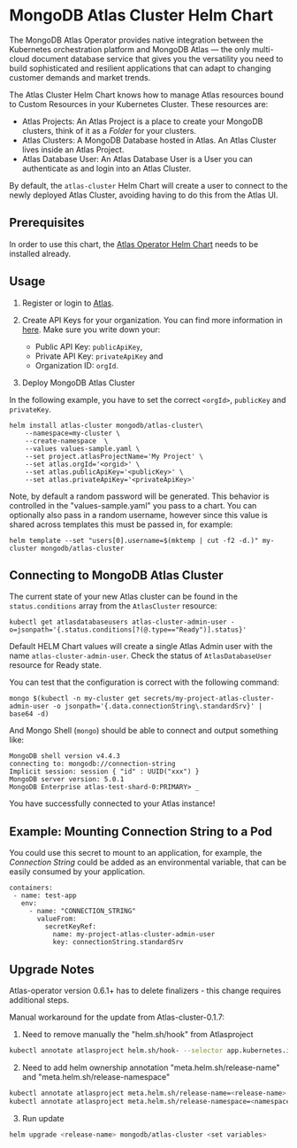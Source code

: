# MongoDB Atlas Cluster Helm Chart

The MongoDB Atlas Operator provides native integration between the Kubernetes
orchestration platform and MongoDB Atlas — the only multi-cloud document
database service that gives you the versatility you need to build sophisticated
and resilient applications that can adapt to changing customer demands and
market trends.

The Atlas Cluster Helm Chart knows how to manage Atlas resources bound to
Custom Resources in your Kubernetes Cluster. These resources are:

- Atlas Projects: An Atlas Project is a place to create your MongoDB clusters,
  think of it as a _Folder_ for your clusters.
- Atlas Clusters: A MongoDB Database hosted in Atlas. An Atlas Cluster lives
  inside an Atlas Project.
- Atlas Database User: An Atlas Database User is a User you can authenticate as
  and login into an Atlas Cluster.

By default, the `atlas-cluster` Helm Chart will create a user to connect to the
newly deployed Atlas Cluster, avoiding having to do this from the Atlas UI.

## Prerequisites

In order to use this chart, the [Atlas Operator Helm Chart](../atlas-operator)
needs to be installed already.

## Usage

1. Register or login to [Atlas](https://cloud.mongodb.com).

2. Create API Keys for your organization. You can find more information in
   [here](https://docs.atlas.mongodb.com/configure-api-access). Make sure you
   write down your:

   - Public API Key: `publicApiKey`,
   - Private API Key: `privateApiKey` and
   - Organization ID: `orgId`.

3. Deploy MongoDB Atlas Cluster

In the following example, you have to set the correct `<orgId>`, `publicKey` and `privateKey`.

```shell
helm install atlas-cluster mongodb/atlas-cluster\
    --namespace=my-cluster \
    --create-namespace  \
    --values values-sample.yaml \
    --set project.atlasProjectName='My Project' \
    --set atlas.orgId='<orgid>' \
    --set atlas.publicApiKey='<publicKey>' \
    --set atlas.privateApiKey='<privateApiKey>'
```

Note, by default a random password will be generated.
This behavior is controlled in the "values-sample.yaml" you pass to a chart.
You can optionally also pass in a random username, however since this value is shared across templates this must be passed in, for example:

```shell
helm template --set "users[0].username=$(mktemp | cut -f2 -d.)" my-cluster mongodb/atlas-cluster 
```

## Connecting to MongoDB Atlas Cluster

The current state of your new Atlas cluster can be found in the
`status.conditions` array from the `AtlasCluster` resource:

```shell
kubectl get atlasdatabaseusers atlas-cluster-admin-user -o=jsonpath='{.status.conditions[?(@.type=="Ready")].status}'
```

Default HELM Chart values will create a single Atlas Admin user with the name
`atlas-cluster-admin-user`. Check the status of `AtlasDatabaseUser` resource for
Ready state.

You can test that the configuration is correct with the following command:

```shell
mongo $(kubectl -n my-cluster get secrets/my-project-atlas-cluster-admin-user -o jsonpath='{.data.connectionString\.standardSrv}' | base64 -d)
```

And Mongo Shell (`mongo`) should be able to connect and output something like:

```shell
MongoDB shell version v4.4.3
connecting to: mongodb://connection-string
Implicit session: session { "id" : UUID("xxx") }
MongoDB server version: 5.0.1
MongoDB Enterprise atlas-test-shard-0:PRIMARY> _
```

You have successfully connected to your Atlas instance!

## Example: Mounting Connection String to a Pod

You could use this secret to mount to an application, for example, the
_Connection String_ could be added as an environmental variable, that can be
easily consumed by your application.

```
containers:
 - name: test-app
   env:
     - name: "CONNECTION_STRING"
       valueFrom:
         secretKeyRef:
           name: my-project-atlas-cluster-admin-user
           key: connectionString.standardSrv
```

## Upgrade Notes

Atlas-operator version 0.6.1+ has to delete finalizers - this change requires additional steps.

Manual workaround for the update from Atlas-cluster-0.1.7:
1. Need to remove manually the "helm.sh/hook" from Atlasproject

```bash
kubectl annotate atlasproject helm.sh/hook- --selector app.kubernetes.io/instance=<release-name>
```

2. Need to add helm ownership annotation "meta.helm.sh/release-name" and "meta.helm.sh/release-namespace"

```bash
kubectl annotate atlasproject meta.helm.sh/release-name=<release-name> --selector app.kubernetes.io/instance=<release-name>
kubectl annotate atlasproject meta.helm.sh/release-namespace=<namespace> --selector app.kubernetes.io/instance=<release-name>
```

3. Run update

```bash
helm upgrade <release-name> mongodb/atlas-cluster <set variables>
```

